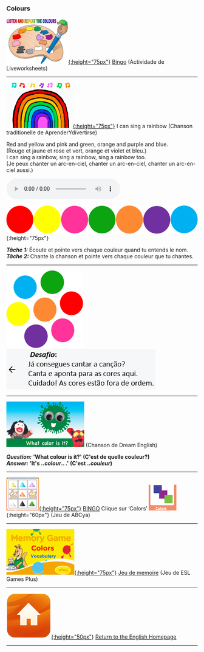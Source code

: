 <head>
<!-- Global site tag (gtag.js) - Google Analytics -->
<script async src="https://www.googletagmanager.com/gtag/js?id=UA-160613202-2"></script>
<script>
  window.dataLayer = window.dataLayer || [];
  function gtag(){dataLayer.push(arguments);}
  gtag('js', new Date());

  gtag('config', 'UA-160613202-2');
</script>
</head>

### Colours

[![lvwkcol1](/images/lvwkcol1.PNG){:height="75px"}](https://www.liveworksheets.com/worksheets/en/English_as_a_Second_Language_(ESL)/Colours/Listen_and_Repeat_the_colours_vg3506tj) [Bingo](https://www.liveworksheets.com/worksheets/en/English_as_a_Second_Language_(ESL)/Colours/Listen_and_Repeat_the_colours_vg3506tj) (Actividade de Liveworksheets)  

***

[![rainb](/images/rainb.png){:height="75px"}](https://www.youtube.com/watch?v=y7nE4ADGaOc?start=0&end=33) I can sing a rainbow (Chanson  traditionelle de AprenderYdivertirse)  

Red and yellow and pink and green, orange and purple and blue.  
(Rouge et jaune et rose et vert, orange et violet et bleu.)   
I can sing a rainbow, sing a rainbow, sing a rainbow too.  
(Je peux chanter un arc-en-ciel, chanter un arc-en-ciel, chanter un arc-en-ciel aussi.)  

<!--![listen](/images/listen.png){:height="35px"} + ![sing](/sing.PNG){:height="35px"}:-->
<audio src="audio/V1s2.m4a" controls preload></audio>  

![colballtr](/images/colballtr.png){:height="75px"} 

***Tâche 1:*** Écoute et pointe vers chaque couleur quand tu entends le nom.  
***Tâche 2:*** Chante la chanson et pointe vers chaque couleur que tu chantes.  

***  

![colmix](/images/colmix.png) ![rainbb](/images/rainbb.PNG)

***  

[![dewc](/images/dewc.png)](https://www.youtube.com/watch?v=YyFLBTTAbSE) (Chanson de Dream English)  

***Question:*** **'What colour is it?' (C'est de quelle couleur?)**  
***Answer:*** **'It's ..*colour*.. .' (C'est ..*couleur*)**

***  

[![cobi](/images/cobi.PNG){:height="75px"}](http://www.abcya.com/shapes_colors_bingo.htm) [BINGO](http://www.abcya.com/shapes_colors_bingo.htm) Clique sur ‘Colors’ ![cobi2](/images/cobi2.PNG){:height="60px"} (Jeu de ABCya)    

***  

[![meco](/images/meco.PNG){:height="75px"}](https://www.eslgamesplus.com/colors-vocabulary-esl-memory-game/) [Jeu de memoire](https://www.eslgamesplus.com/colors-vocabulary-esl-memory-game/) (Jeu de ESL Games Plus)    

<!--#### ![sing](/images/sing.png){:height="40px"} [Song/Canção](https://english-homework.github.io/KidooLand/Colours_A_song)
#### ![silh_game](/images/silh_game.jpg){:height="40px"} [Games/Jogos](https://english-homework.github.io/KidooLand/Colours_A_g)-->

***
[![home](/images/home.png){:height="50px"}](https://english-homework.github.io/KidooLand) [Return to the English Homepage](https://english-homework.github.io/KidooLand)

***
